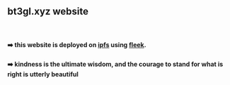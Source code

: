 ## bt3gl.xyz website

<br>

#### ➡️ this website is deployed on **[ipfs](https://ipfs.tech/)** using **[fleek](https://app.fleek.xyz/)**.
#### ➡️ kindness is the ultimate wisdom, and the courage to stand for what is right is utterly beautiful
